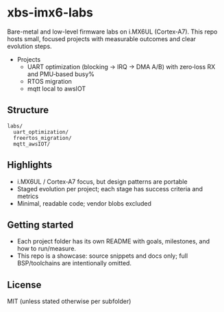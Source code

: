 # xbs-imx6-labs

Bare-metal and low-level firmware labs on i.MX6UL (Cortex‑A7). This repo hosts small, focused projects with measurable outcomes and clear evolution steps.

- Projects
  - UART optimization (blocking → IRQ → DMA A/B) with zero‑loss RX and PMU‑based busy%
  - RTOS migration
  - mqtt local to awsIOT

## Structure
```
labs/
  uart_optimization/
  freertos_migration/
  mqtt_awsIOT/
```

## Highlights
- i.MX6UL / Cortex‑A7 focus, but design patterns are portable
- Staged evolution per project; each stage has success criteria and metrics
- Minimal, readable code; vendor blobs excluded

## Getting started
- Each project folder has its own README with goals, milestones, and how to run/measure.
- This repo is a showcase: source snippets and docs only; full BSP/toolchains are intentionally omitted.

## License
MIT (unless stated otherwise per subfolder)
